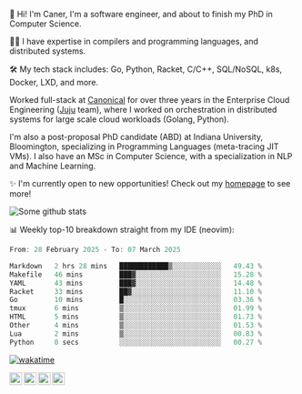 👋 Hi! I'm Caner, I'm a software engineer, and about to finish my PhD in Computer Science.

🧙‍♂️ I have expertise in compilers and programming languages, and distributed systems.

🛠️ My tech stack includes: Go, Python, Racket, C/C++, SQL/NoSQL, k8s, Docker, LXD, and more.

Worked full-stack at [Canonical](https://github.com/canonical) for over three years in the Enterprise Cloud Engineering ([Juju](https://github.com/juju/juju) team), where I worked on orchestration in distributed systems for large scale cloud workloads (Golang, Python).

I'm also a post-proposal PhD candidate (ABD) at Indiana University, Bloomington, specializing in Programming Languages (meta-tracing JIT VMs). I also have an MSc in Computer Science, with a specialization in NLP and Machine Learning.

✨ I'm currently open to new opportunities! Check out my [homepage](https://cderici.github.io/index.html) to see more!

![Some github stats](https://github-readme-stats-git-masterrstaa-rickstaa.vercel.app/api?username=cderici&show_icons=true&theme=radical&hide_border=true&hide=stars,contribs)

📊 Weekly top-10 breakdown straight from my IDE (neovim):

<!--START_SECTION:waka-->

```go
From: 28 February 2025 - To: 07 March 2025

Markdown   2 hrs 28 mins   ████████████▒░░░░░░░░░░░░   49.43 %
Makefile   46 mins         ███▓░░░░░░░░░░░░░░░░░░░░░   15.28 %
YAML       43 mins         ███▓░░░░░░░░░░░░░░░░░░░░░   14.48 %
Racket     33 mins         ██▓░░░░░░░░░░░░░░░░░░░░░░   11.10 %
Go         10 mins         █░░░░░░░░░░░░░░░░░░░░░░░░   03.36 %
tmux       6 mins          ▒░░░░░░░░░░░░░░░░░░░░░░░░   01.99 %
HTML       5 mins          ▒░░░░░░░░░░░░░░░░░░░░░░░░   01.73 %
Other      4 mins          ▒░░░░░░░░░░░░░░░░░░░░░░░░   01.53 %
Lua        2 mins          ▒░░░░░░░░░░░░░░░░░░░░░░░░   00.83 %
Python     0 secs          ░░░░░░░░░░░░░░░░░░░░░░░░░   00.27 %
```

<!--END_SECTION:waka-->

[![wakatime](https://wakatime.com/badge/user/afc0c5fb-feac-4830-8928-4c313fba9d55.svg)](https://wakatime.com/@afc0c5fb-feac-4830-8928-4c313fba9d55)

<a href="https://cderici.github.io/">
  <img align="left" alt="Homepage" width="22px" src="https://github.com/elax46/custom-brand-icons/blob/main/icon-svg/tabbar-home.svg" />
</a>

<a href="https://www.instagram.com/caner.derici/">
  <img align="left" alt="Instagram" width="22px" src="https://raw.githubusercontent.com/hussainweb/hussainweb/main/icons/instagram.png" />
</a>
<a href="https://twitter.com/canerderici">
  <img align="left" alt="Twitter" width="22px" src="https://upload.wikimedia.org/wikipedia/commons/6/6f/Logo_of_Twitter.svg" />
</a>
<a href="https://www.linkedin.com/in/caner-derici-0619b0aa">
  <img align="left" alt="LinkedIN" width="22px" src="https://upload.wikimedia.org/wikipedia/commons/8/81/LinkedIn_icon.svg" />
</a>





<!--
**cderici/cderici** is a ✨ _special_ ✨ repository because its `README.md` (this file) appears on your GitHub profile.

Here are some ideas to get you started:

- 🔭 I’m currently working on ...
- 🌱 I’m currently learning ...
- 👯 I’m looking to collaborate on ...
- 🤔 I’m looking for help with ...
- 💬 Ask me about ...
- 📫 How to reach me: ...
- 😄 Pronouns: ...
- ⚡ Fun fact: ...
-->
